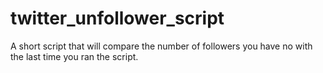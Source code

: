 # twitter_unfollower_script
A short script that will compare the number of followers you have no with the last time you ran the script.
